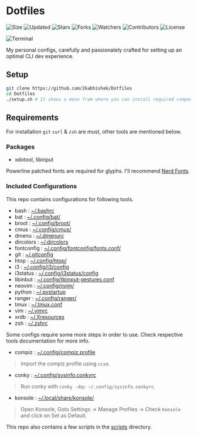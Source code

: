 # Dotfiles

![Size](https://img.shields.io/github/repo-size/2kabhishek/Dotfiles?style=plastic&color=0f0&label=Size)
![Updated](https://img.shields.io/github/last-commit/2kabhishek/Dotfiles?style=plastic&color=f00&label=Updated)
![Stars](https://img.shields.io/github/stars/2kabhishek/Dotfiles?style=plastic&color=ffc801&label=Stars)
![Forks](https://img.shields.io/github/forks/2kabhishek/Dotfiles?style=plastic&color=003cff&label=Forks)
![Watchers](https://img.shields.io/github/watchers/2kabhishek/Dotfiles?style=plastic&color=ff5500&label=Watchers)
![Contributors](https://img.shields.io/github/contributors/2kabhishek/Dotfiles?style=plastic&color=f0f&label=Contributors)
![License](https://img.shields.io/github/license/2kabhishek/Dotfiles?style=plastic&color=555&label=License)

![Terminal](https://i.imgur.com/XOJlQXU.png)

My personal configs, carefully and passionately crafted for setting up an optimal CLI dev experience.

## Setup

```bash
git clone https://github.com/2kabhishek/Dotfiles
cd Dotfiles
./setup.sh # It shows a menu from where you can install required components
```

## Requirements

For installation `git` `curl` & `zsh` are must, other tools are mentioned below.

### Packages

- xdotool, libinput

Powerline patched fonts are required for glyphs. I'll recommend [Nerd Fonts](https://www.nerdfonts.com/).

### Included Configurations

This repo contains configurations for following tools.

- bash : [~/.bashrc](https://github.com/2KAbhishek/Dotfiles/blob/main/.bashrc)
- bat : [~/.config/bat/](https://github.com/2KAbhishek/Dotfiles/blob/main/.config/bat/)
- broot : [~/.config/broot/](https://github.com/2KAbhishek/Dotfiles/blob/main/.config/broot/)
- cmus : [~/.config/cmus/](https://github.com/2KAbhishek/Dotfiles/blob/main/.config/cmus/)
- dmenu : [~/.dmenurc](https://github.com/2KAbhishek/Dotfiles/blob/main/.dmenurc)
- dircolors : [~/.dircolors](https://github.com/2KAbhishek/Dotfiles/blob/main/.dircolors)
- fontconfig : [~/.config/fontconfig/fonts.conf/](https://github.com/2KAbhishek/Dotfiles/blob/main/.config/fontconfig/fonts.conf/)
- git : [~/.gitconfig](https://github.com/2KAbhishek/Dotfiles/blob/main/.gitconfig)
- htop : [~/.config/htop/](https://github.com/2KAbhishek/Dotfiles/blob/main/.config/htop/)
- i3 : [~/.config/i3/config](https://github.com/2KAbhishek/Dotfiles/blob/main/.config/i3/config)
- i3status : [~/.config/i3status/config](https://github.com/2KAbhishek/Dotfiles/blob/main/.config/i3status/config)
- libinbut : [~/.config/libinput-gestures.conf](https://github.com/2KAbhishek/Dotfiles/blob/main/.config/libinput-gestures.conf)
- neovim : [~/.config/nvim/](https://github.com/2KAbhishek/Dotfiles/blob/main/.config/nvim/)
- python : [~/.pystartup](https://github.com/2KAbhishek/Dotfiles/blob/main/.pystartup)
- ranger : [~/.config/ranger/](https://github.com/2KAbhishek/Dotfiles/blob/main/.config/ranger/)
- tmux : [~/.tmux.conf](https://github.com/2KAbhishek/Dotfiles/blob/main/.tmux.conf)
- vim : [~/.vimrc](https://github.com/2KAbhishek/Dotfiles/blob/main/.vimrc)
- xrdb : [~/.Xresources](https://github.com/2KAbhishek/Dotfiles/blob/main/.Xresources)
- zsh : [~/.zshrc](https://github.com/2KAbhishek/Dotfiles/blob/main/.zshrc)

Some configs require some more steps in order to use. Check respective tools documentation for more info.

- compiz : [~/.config/compiz.profile](https://github.com/2KAbhishek/Dotfiles/blob/main/.config/compiz.profile)

> Import the compiz profile using `ccsm`.

- conky : [~/.config/sysinfo.conkyrc](https://github.com/2KAbhishek/Dotfiles/blob/main/.config/sysinfo.conkyrc)

> Run conky with `conky -dqc ~/.config/sysinfo.conkyrc`.

- konsole : [~/.local/share/konsole/](https://github.com/2KAbhishek/Dotfiles/blob/main/.local/share/konsole)

> Open Konsole, Goto Settings -> Manage Profiles -> Check `Konsole` and click on Set as Default.

This repo also contains a few scripts in the [scripts](https://github.com/2KAbhishek/Dotfiles/blob/main/scripts) directory.
